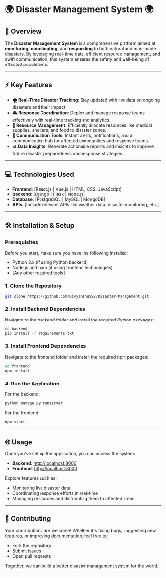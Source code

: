# 🌍 **Disaster Management System** 🌍

## 🚀 **Overview**

The **Disaster Management System** is a comprehensive platform aimed at **monitoring**, **coordinating**, and **responding** to both natural and man-made disasters. By leveraging real-time data, efficient resource management, and swift communication, this system ensures the safety and well-being of affected populations.

---

## ⚡ **Key Features**

- **🌪️ Real-Time Disaster Tracking**: Stay updated with live data on ongoing disasters and their impact.
- **🚑 Response Coordination**: Deploy and manage response teams effectively with real-time tracking and analytics.
- **🔧 Resource Management**: Efficiently allocate resources like medical supplies, shelters, and food to disaster zones.
- **📢 Communication Tools**: Instant alerts, notifications, and a communication hub for affected communities and response teams.
- **📊 Data Insights**: Generate actionable reports and insights to improve future disaster preparedness and response strategies.

---

## 💻 **Technologies Used**

- **Frontend**: [React.js | Vue.js | HTML, CSS, JavaScript]
- **Backend**: [Django | Flask | Node.js]
- **Database**: [PostgreSQL | MySQL | MongoDB]
- **APIs**: [Include relevant APIs like weather data, disaster monitoring, etc.]

---

## 🛠️ **Installation & Setup**

### Prerequisites

Before you start, make sure you have the following installed:

- Python 3.x (if using Python backend)
- Node.js and npm (if using frontend technologies)
- [Any other required tools]

### 1. Clone the Repository

```bash
git clone https://github.com/Divyanshu592/Disaster-Management.git
```

### 2. Install Backend Dependencies

Navigate to the backend folder and install the required Python packages:

```bash
cd backend
pip install -r requirements.txt
```

### 3. Install Frontend Dependencies

Navigate to the frontend folder and install the required npm packages:

```bash
cd frontend
npm install
```

### 4. Run the Application

For the backend:

```bash
python manage.py runserver
```

For the frontend:

```bash
npm start
```

---

## 🌐 **Usage**

Once you’ve set up the application, you can access the system:

- **Backend**: [http://localhost:8000](http://localhost:8000)
- **Frontend**: [http://localhost:3000](http://localhost:3000)

Explore features such as:

- Monitoring live disaster data
- Coordinating response efforts in real-time
- Managing resources and distributing them to affected areas

---

## 🤝 **Contributing**

Your contributions are welcome! Whether it's fixing bugs, suggesting new features, or improving documentation, feel free to:

- Fork the repository
- Submit issues
- Open pull requests

Together, we can build a better disaster management system for the world.

---
